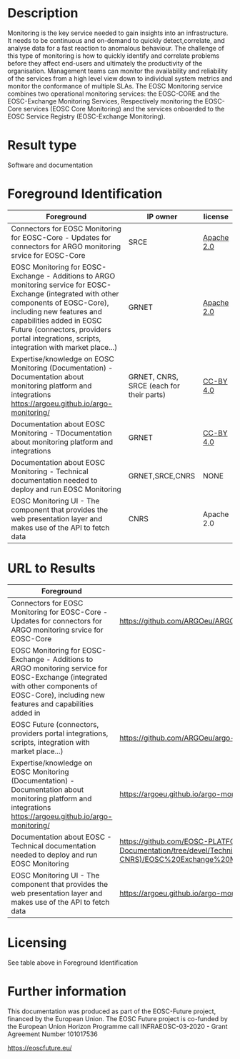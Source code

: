 # Description

Monitoring is the key service needed to gain insights into an infrastructure. It needs to be continuous and on-demand to quickly detect,correlate, and analyse data for a fast reaction to anomalous behaviour. The challenge of this type of monitoring is how to quickly identify and correlate problems before they affect end-users and ultimately the productivity of the organisation. Management teams can monitor the availability and reliability of the services from a high level view down to individual system metrics and monitor the conformance of multiple
SLAs. The EOSC Monitoring service combines two operational monitoring services: the EOSC-CORE and the EOSC-Exchange Monitoring Services, Respectively monitoring the EOSC-Core services (EOSC Core Monitoring) and the services onboarded to the EOSC Service Registry (EOSC-Exchange 
Monitoring).

# Result type

Software and documentation

# Foreground Identification

| Foreground | IP owner | license|
|------------|----------|--------|
|Connectors for EOSC Monitoring for EOSC-Core - Updates for connectors for ARGO monitoring srvice for EOSC-Core|SRCE|[Apache 2.0](https://www.apache.org/licenses/LICENSE-2.0)|
|EOSC Monitoring for EOSC-Exchange - Additions to ARGO monitoring service for EOSC-Exchange (integrated with other components of EOSC-Core), including new features and capabilities added in EOSC Future (connectors, providers portal integrations, scripts, integration with market place...)| GRNET|[Apache 2.0](https://www.apache.org/licenses/LICENSE-2.0)|
|Expertise/knowledge on EOSC Monitoring (Documentation) - Documentation about monitoring platform and integrations https://argoeu.github.io/argo-monitoring/|GRNET, CNRS, SRCE (each for their parts)|[CC-BY 4.0](https://creativecommons.org/licenses/by/4.0/deed.es)|
|Documentation about EOSC Monitoring - TDocumentation about monitoring platform and integrations|GRNET|[CC-BY 4.0](https://creativecommons.org/licenses/by/4.0/deed.es)|
|Documentation about EOSC Monitoring - Technical documentation needed to deploy and run EOSC Monitoring| GRNET,SRCE,CNRS|NONE|
|EOSC Monitoring UI - The component that provides the web presentation layer and makes use of the API to fetch data|CNRS|Apache 2.0|

# URL to Results

| Foreground | URL|
|------------|----------|
|Connectors for EOSC Monitoring for EOSC-Core - Updates for connectors for ARGO monitoring srvice for EOSC-Core| https://github.com/ARGOeu/ARGO-Monitoring|
|EOSC Monitoring for EOSC-Exchange - Additions to ARGO monitoring service for EOSC-Exchange (integrated with other components of EOSC-Core), including new features and capabilities added in
EOSC Future (connectors, providers portal integrations, scripts, integration with market place...)| https://github.com/ARGOeu/argo-monitoring|
|Expertise/knowledge on EOSC Monitoring (Documentation) - Documentation about monitoring platform and integrations https://argoeu.github.io/argo-monitoring/| https://argoeu.github.io/argo-monitoring/|
|Documentation about EOSC - Technical documentation needed to deploy and run EOSC Monitoring| https://github.com/EOSC-PLATFORM/Software-Documentation/tree/devel/Technical%20Results/Monitoring%20(GRNET-SRCE-CNRS)/EOSC%20Exchange%20Monitoring%20Service/Technical%20Documentation|
|EOSC Monitoring UI - The component that provides the web presentation layer and makes use of the API to fetch data|https://argoeu.github.io/argo-monitoring/|

# Licensing
See table above in Foreground Identification

# Further information
This documentation was produced as part of the EOSC-Future project, financed by the European Union.
The EOSC Future project is co-funded by the European Union Horizon Programme call INFRAEOSC-03-2020 - Grant Agreement Number 101017536

https://eoscfuture.eu/


